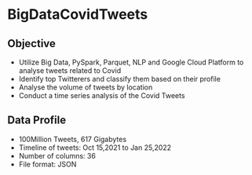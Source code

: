 # BigDataCovidTweets
## Objective
<ul>
        <li> Utilize Big Data, PySpark, Parquet, NLP and Google Cloud Platform to analyse tweets related to Covid </li>
        <li> Identify top Twitterers and classify them based on their profile </li>
        <li> Analyse the volume of tweets by location</li>
        <li> Conduct a time series analysis of the Covid Tweets</li>
</ul>

## Data Profile
<ul>
        <li> 100Million Tweets, 617 Gigabytes</li>
        <li> Timeline of tweets: Oct 15,2021 to Jan 25,2022</li>
        <li> Number of columns: 36</li>
        <li> File format: JSON</li>
</ul>

